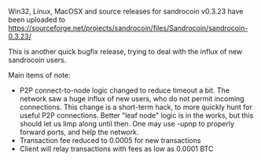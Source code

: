 Win32, Linux, MacOSX and source releases for sandrocoin v0.3.23 have been uploaded to
https://sourceforge.net/projects/sandrocoin/files/Sandrocoin/sandrocoin-0.3.23/

This is another quick bugfix release, trying to deal with the influx of new sandrocoin users.

Main items of note:

* P2P connect-to-node logic changed to reduce timeout a bit.  The network saw a huge influx of new users, who do not permit incoming connections.  This change is a short-term hack, to more quickly hunt for useful P2P connections.  Better "leaf node" logic is in the works, but this should let us limp along until then.  One may use -upnp to properly forward ports, and help the network.
* Transaction fee reduced to 0.0005 for new transactions
* Client will relay transactions with fees as low as 0.0001 BTC
